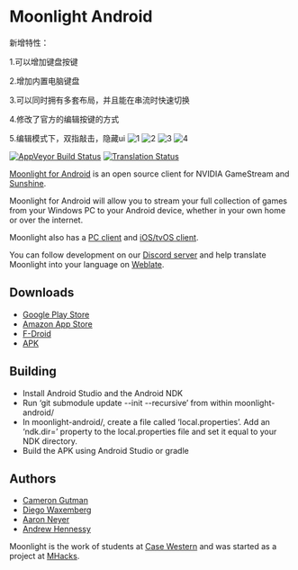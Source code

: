# Moonlight Android
新增特性：

1.可以增加键盘按键

2.增加内置电脑键盘

3.可以同时拥有多套布局，并且能在串流时快速切换

4.修改了官方的编辑按键的方式

5.编辑模式下，双指敲击，隐藏ui
![1](https://github.com/WACrown/moonlight-android/assets/48990489/35ea2020-992f-44a6-995c-690b1172df13)
![2](https://github.com/WACrown/moonlight-android/assets/48990489/9f579f40-3adb-4b1f-8dc8-23f98ef1e611)
![3](https://github.com/WACrown/moonlight-android/assets/48990489/d9d8460d-24e7-4a4f-99bd-28e75fa7a2e2)
![4](https://github.com/WACrown/moonlight-android/assets/48990489/fe076fa1-3e45-4810-8b6a-7c0455069d69)






[![AppVeyor Build Status](https://ci.appveyor.com/api/projects/status/232a8tadrrn8jv0k/branch/master?svg=true)](https://ci.appveyor.com/project/cgutman/moonlight-android/branch/master)
[![Translation Status](https://hosted.weblate.org/widgets/moonlight/-/moonlight-android/svg-badge.svg)](https://hosted.weblate.org/projects/moonlight/moonlight-android/)

[Moonlight for Android](https://moonlight-stream.org) is an open source client for NVIDIA GameStream and [Sunshine](https://github.com/LizardByte/Sunshine).

Moonlight for Android will allow you to stream your full collection of games from your Windows PC to your Android device,
whether in your own home or over the internet.

Moonlight also has a [PC client](https://github.com/moonlight-stream/moonlight-qt) and [iOS/tvOS client](https://github.com/moonlight-stream/moonlight-ios).

You can follow development on our [Discord server](https://moonlight-stream.org/discord) and help translate Moonlight into your language on [Weblate](https://hosted.weblate.org/projects/moonlight/moonlight-android/).

## Downloads
* [Google Play Store](https://play.google.com/store/apps/details?id=com.limelight)
* [Amazon App Store](https://www.amazon.com/gp/product/B00JK4MFN2)
* [F-Droid](https://f-droid.org/packages/com.limelight)
* [APK](https://github.com/moonlight-stream/moonlight-android/releases)

## Building
* Install Android Studio and the Android NDK
* Run ‘git submodule update --init --recursive’ from within moonlight-android/
* In moonlight-android/, create a file called ‘local.properties’. Add an ‘ndk.dir=’ property to the local.properties file and set it equal to your NDK directory.
* Build the APK using Android Studio or gradle

## Authors

* [Cameron Gutman](https://github.com/cgutman)  
* [Diego Waxemberg](https://github.com/dwaxemberg)  
* [Aaron Neyer](https://github.com/Aaronneyer)  
* [Andrew Hennessy](https://github.com/yetanothername)

Moonlight is the work of students at [Case Western](http://case.edu) and was
started as a project at [MHacks](http://mhacks.org).
